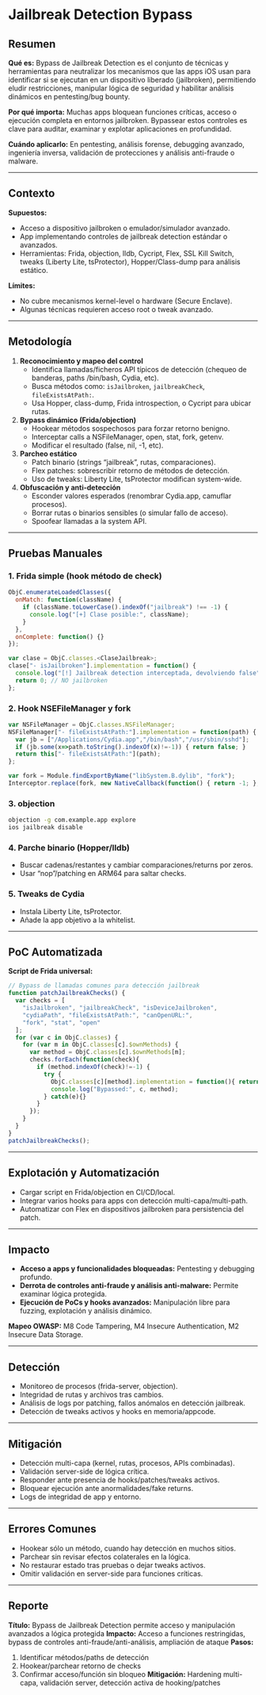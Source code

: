 # Jailbreak Detection Bypass

## Resumen

**Qué es:**
Bypass de Jailbreak Detection es el conjunto de técnicas y herramientas para neutralizar los mecanismos que las apps iOS usan para identificar si se ejecutan en un dispositivo liberado (jailbroken), permitiendo eludir restricciones, manipular lógica de seguridad y habilitar análisis dinámicos en pentesting/bug bounty.

**Por qué importa:**
Muchas apps bloquean funciones críticas, acceso o ejecución completa en entornos jailbroken. Bypassear estos controles es clave para auditar, examinar y explotar aplicaciones en profundidad.

**Cuándo aplicarlo:**
En pentesting, análisis forense, debugging avanzado, ingeniería inversa, validación de protecciones y análisis anti-fraude o malware.

---

## Contexto

**Supuestos:**

- Acceso a dispositivo jailbroken o emulador/simulador avanzado.
- App implementando controles de jailbreak detection estándar o avanzados.
- Herramientas: Frida, objection, lldb, Cycript, Flex, SSL Kill Switch, tweaks (Liberty Lite, tsProtector), Hopper/Class-dump para análisis estático.

**Límites:**

- No cubre mecanismos kernel-level o hardware (Secure Enclave).
- Algunas técnicas requieren acceso root o tweak avanzado.

---

## Metodología

1. **Reconocimiento y mapeo del control**
   - Identifica llamadas/ficheros API típicos de detección (chequeo de banderas, paths /bin/bash, Cydia, etc).
   - Busca métodos como: `isJailbroken`, `jailbreakCheck`, `fileExistsAtPath:`.
   - Usa Hopper, class-dump, Frida introspection, o Cycript para ubicar rutas.
2. **Bypass dinámico (Frida/objection)**
   - Hookear métodos sospechosos para forzar retorno benigno.
   - Interceptar calls a NSFileManager, open, stat, fork, getenv.
   - Modificar el resultado (false, nil, -1, etc).
3. **Parcheo estático**
   - Patch binario (strings “jailbreak”, rutas, comparaciones).
   - Flex patches: sobrescribir retorno de métodos de detección.
   - Uso de tweaks: Liberty Lite, tsProtector modifican system-wide.
4. **Obfuscación y anti-detección**
   - Esconder valores esperados (renombrar Cydia.app, camuflar procesos).
   - Borrar rutas o binarios sensibles (o simular fallo de acceso).
   - Spoofear llamadas a la system API.

---

## Pruebas Manuales

### 1. Frida simple (hook método de check)

```javascript
ObjC.enumerateLoadedClasses({
  onMatch: function(className) {
    if (className.toLowerCase().indexOf("jailbreak") !== -1) {
      console.log("[+] Clase posible:", className);
    }
  },
  onComplete: function() {}
});

var clase = ObjC.classes.<ClaseJailbreak>;
clase["- isJailbroken"].implementation = function() {
  console.log("[!] Jailbreak detection interceptada, devolviendo false");
  return 0; // NO jailbroken
};
```

### 2. Hook NSEFileManager y fork

```javascript
var NSFileManager = ObjC.classes.NSFileManager;
NSFileManager["- fileExistsAtPath:"].implementation = function(path) {
  var jb = ["/Applications/Cydia.app","/bin/bash","/usr/sbin/sshd"];
  if (jb.some(x=>path.toString().indexOf(x)!=-1)) { return false; }
  return this["- fileExistsAtPath:"](path);
};

var fork = Module.findExportByName("libSystem.B.dylib", "fork");
Interceptor.replace(fork, new NativeCallback(function() { return -1; }, 'int', []));
```

### 3. objection

```bash
objection -g com.example.app explore
ios jailbreak disable
```

### 4. Parche binario (Hopper/lldb)

- Buscar cadenas/restantes y cambiar comparaciones/returns por zeros.
- Usar “nop”/patching en ARM64 para saltar checks.

### 5. Tweaks de Cydia

- Instala Liberty Lite, tsProtector.
- Añade la app objetivo a la whitelist.

---

## PoC Automatizada

**Script de Frida universal:**

```javascript
// Bypass de llamadas comunes para detección jailbreak
function patchJailbreakChecks() {
  var checks = [
    "isJailbroken", "jailbreakCheck", "isDeviceJailbroken",
    "cydiaPath", "fileExistsAtPath:", "canOpenURL:",
    "fork", "stat", "open"
  ];
  for (var c in ObjC.classes) {
    for (var m in ObjC.classes[c].$ownMethods) {
      var method = ObjC.classes[c].$ownMethods[m];
      checks.forEach(function(check){
        if (method.indexOf(check)!=-1) {
          try {
            ObjC.classes[c][method].implementation = function(){ return 0; }
            console.log("Bypassed:", c, method);
          } catch(e){}
        }
      });
    }
  }
}
patchJailbreakChecks();
```

---

## Explotación y Automatización

- Cargar script en Frida/objection en CI/CD/local.
- Integrar varios hooks para apps con detección multi-capa/multi-path.
- Automatizar con Flex en dispositivos jailbroken para persistencia del patch.

---

## Impacto

- **Acceso a apps y funcionalidades bloqueadas:** Pentesting y debugging profundo.
- **Derrota de controles anti-fraude y análisis anti-malware:** Permite examinar lógica protegida.
- **Ejecución de PoCs y hooks avanzados:** Manipulación libre para fuzzing, explotación y análisis dinámico.

**Mapeo OWASP:** M8 Code Tampering, M4 Insecure Authentication, M2 Insecure Data Storage.

---

## Detección

- Monitoreo de procesos (frida-server, objection).
- Integridad de rutas y archivos tras cambios.
- Análisis de logs por patching, fallos anómalos en detección jailbreak.
- Detección de tweaks activos y hooks en memoria/appcode.

---

## Mitigación

- Detección multi-capa (kernel, rutas, procesos, APIs combinadas).
- Validación server-side de lógica crítica.
- Responder ante presencia de hooks/patches/tweaks activos.
- Bloquear ejecución ante anormalidades/fake returns.
- Logs de integridad de app y entorno.

---

## Errores Comunes

- Hookear sólo un método, cuando hay detección en muchos sitios.
- Parchear sin revisar efectos colaterales en la lógica.
- No restaurar estado tras pruebas o dejar tweaks activos.
- Omitir validación en server-side para funciones críticas.

---

## Reporte

**Título:** Bypass de Jailbreak Detection permite acceso y manipulación avanzados a lógica protegida
**Impacto:** Acceso a funciones restringidas, bypass de controles anti-fraude/anti-análisis, ampliación de ataque
**Pasos:**

1. Identificar métodos/paths de detección
2. Hookear/parchear retorno de checks
3. Confirmar acceso/función sin bloqueo
   **Mitigación:** Hardening multi-capa, validación server, detección activa de hooking/patches
